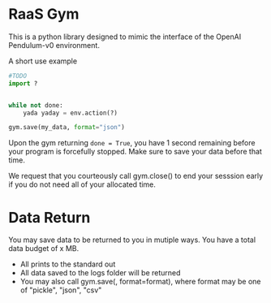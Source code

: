 # RaaS Gym

This is a python library designed to mimic the interface of the OpenAI Pendulum-v0 environment.

A short use example

```python
#TODO
import ?


while not done:
    yada yaday = env.action(?)

gym.save(my_data, format="json")

```

Upon the gym returning `done = True`, you have 1 second remaining before your program is forcefully stopped. Make sure to save your data before that time.

We request that you courteously call gym.close() to end your sesssion early if you do not need all of your allocated time.

# Data Return
You may save data to be returned to you in mutiple ways.
You have a total data budget of x MB.

- All prints to the standard out
- All data saved to the logs folder will be returned
- You may also call gym.save(, format=format), where format may be one of "pickle", "json", "csv" 





